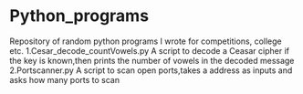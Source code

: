 # Python_programs
Repository of random python programs I wrote for competitions, college etc.
1.Cesar_decode_countVowels.py
  A script to decode a Ceasar cipher if the key is known,then prints the number of vowels in the decoded message
2.Portscanner.py
  A script to scan open ports,takes a address as inputs and asks how many ports to scan 
